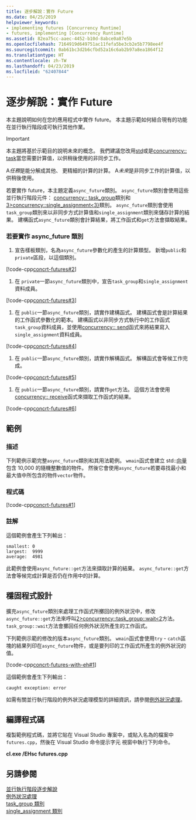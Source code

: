 ```yaml
---
title: 逐步解說：實作 Future
ms.date: 04/25/2019
helpviewer_keywords:
- implementing futures [Concurrency Runtime]
- futures, implementing [Concurrency Runtime]
ms.assetid: 82ea75cc-aaec-4452-b10d-8abce0a87e5b
ms.openlocfilehash: 7164919d649751ac11fefa5be3cb2e5b7798ee4f
ms.sourcegitcommit: 0ab61bc3d2b6cfbd52a16c6ab2b97a8ea1864f12
ms.translationtype: HT
ms.contentlocale: zh-TW
ms.lasthandoff: 04/23/2019
ms.locfileid: "62407844"
---
```

# <a name="walkthrough-implementing-futures"></a>逐步解說：實作 Future

本主題說明如何在您的應用程式中實作 future。 本主題示範如何結合現有的功能在並行執行階段成可執行其他作業。

> [!IMPORTANT]
>  本主題將基於示範目的說明未來的概念。 我們建議您改用[std](../../standard-library/future-class.md)或是[concurrency:: task](../../parallel/concrt/reference/task-class.md)當您需要計算值，以供稍後使用的非同步工作。

A*任務*是能分解成其他、 更精細的計算的計算。 A*未來*是非同步工作的計算值，以供稍後使用。

若要實作 future，本主題定義`async_future`類別。 `async_future`類別會使用這些並行執行階段元件： [concurrency:: task_group](reference/task-group-class.md)類別和[3&gt;concurrency::single_assignment&lt;3}](../../parallel/concrt/reference/single-assignment-class.md)類別。 `async_future`類別會使用`task_group`類別來以非同步方式計算值和`single_assignment`類別來儲存計算的結果。 建構函式`async_future`類別會計算結果，將工作函式和`get`方法會擷取結果。

### <a name="to-implement-the-asyncfuture-class"></a>若要實作 async_future 類別

1. 宣告樣板類別，名為`async_future`參數化的產生的計算類型。 新增`public`和`private`區段，以這個類別。

[!code-cpp[concrt-futures#2](../../parallel/concrt/codesnippet/cpp/walkthrough-implementing-futures_1.cpp)]

1. 在 `private`一節`async_future`類別中，宣告`task_group`和`single_assignment`資料成員。

[!code-cpp[concrt-futures#3](../../parallel/concrt/codesnippet/cpp/walkthrough-implementing-futures_2.cpp)]

1. 在 `public`一節`async_future`類別，請實作建構函式。 建構函式會是計算結果的工作函式參數化的範本。 建構函式以非同步方式執行中的工作函式`task_group`資料成員，並使用[concurrency:: send](reference/concurrency-namespace-functions.md#send)函式來將結果寫入`single_assignment`資料成員。

[!code-cpp[concrt-futures#4](../../parallel/concrt/codesnippet/cpp/walkthrough-implementing-futures_3.cpp)]

1. 在 `public`一節`async_future`類別，請實作解構函式。 解構函式會等候工作完成。

[!code-cpp[concrt-futures#5](../../parallel/concrt/codesnippet/cpp/walkthrough-implementing-futures_4.cpp)]

1. 在 `public`一節`async_future`類別，請實作`get`方法。 這個方法會使用[concurrency:: receive](reference/concurrency-namespace-functions.md#receive)函式來擷取工作函式的結果。

[!code-cpp[concrt-futures#6](../../parallel/concrt/codesnippet/cpp/walkthrough-implementing-futures_5.cpp)]

## <a name="example"></a>範例

### <a name="description"></a>描述

下列範例示範完整`async_future`類別和其用法範例。 `wmain`函式會建立 std::[向量](../../standard-library/vector-class.md)包含 10,000 的隨機整數值的物件。 然後它會使用`async_future`若要尋找最小和最大值中所包含的物件`vector`物件。

### <a name="code"></a>程式碼

[!code-cpp[concrt-futures#1](../../parallel/concrt/codesnippet/cpp/walkthrough-implementing-futures_6.cpp)]

### <a name="comments"></a>註解

這個範例會產生下列輸出：

```Output
smallest: 0
largest:  9999
average:  4981
```

此範例會使用`async_future::get`方法來擷取計算的結果。 `async_future::get`方法會等候完成計算是否仍在作用中的計算。

## <a name="robust-programming"></a>穩固程式設計

擴充`async_future`類別來處理工作函式所擲回的例外狀況中，修改`async_future::get`方法來呼叫[2&gt;concurrency::task_group::wait&lt;2](reference/task-group-class.md#wait)方法。 `task_group::wait`方法會擲回任何例外狀況所產生的工作函式。

下列範例示範的修改的版本`async_future`類別。 `wmain`函式會使用`try` - `catch`區塊的結果列印在`async_future`物件，或是要列印的工作函式所產生的例外狀況的值。

[!code-cpp[concrt-futures-with-eh#1](../../parallel/concrt/codesnippet/cpp/walkthrough-implementing-futures_7.cpp)]

這個範例會產生下列輸出：

```Output
caught exception: error
```

如需有關並行執行階段的例外狀況處理模型的詳細資訊，請參閱[例外狀況處理](../../parallel/concrt/exception-handling-in-the-concurrency-runtime.md)。

## <a name="compiling-the-code"></a>編譯程式碼

複製範例程式碼，並將它貼在 Visual Studio 專案中，或貼入名為的檔案中`futures.cpp`，然後在 Visual Studio 命令提示字元 視窗中執行下列命令。

**cl.exe /EHsc futures.cpp**

## <a name="see-also"></a>另請參閱

[並行執行階段逐步解說](../../parallel/concrt/concurrency-runtime-walkthroughs.md)<br/>
[例外狀況處理](../../parallel/concrt/exception-handling-in-the-concurrency-runtime.md)<br/>
[task_group 類別](reference/task-group-class.md)<br/>
[single_assignment 類別](../../parallel/concrt/reference/single-assignment-class.md)
